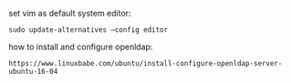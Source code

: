 set vim as default system editor:
```
sudo update-alternatives –config editor
```
how to install and configure openldap:
```
https://www.linuxbabe.com/ubuntu/install-configure-openldap-server-ubuntu-16-04
```
